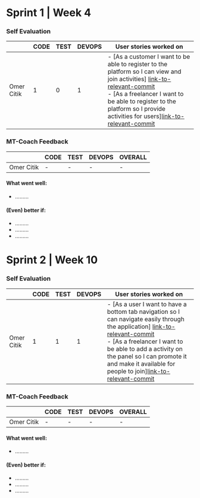 # Sprint 1 | Week 4

### Self Evaluation

|               | CODE    |TEST   |DEVOPS  | User stories worked on                           |
|---------------|---------|-------|--------|---------------------------------------------------|
| Omer Citik  |  1  |  0   |   1     |- [As a customer I want to be able to register to the platform so I can view and join activities]     [link-to-relevant-commit](https://gitlab.fdmci.hva.nl/project-se/2122/ivse1/IVSE1-FITEE/fiteesportsapp/-/commit/690b280536d08fcb7ef05f73b71f230fecf62c43) <br> - [As a freelancer I want to be able to register to the platform so I provide activities for users][link-to-relevant-commit](https://gitlab.fdmci.hva.nl/project-se/2122/ivse1/IVSE1-FITEE/fiteesportsapp/-/commit/690b280536d08fcb7ef05f73b71f230fecf62c43) |


### MT-Coach Feedback

|               | CODE |TEST | DEVOPS   |OVERALL   |
|---------------|------|-----|----------|--------------------|
| Omer Citik   |  -  | - |   -    | - |

#### What went well:
 - .........

#### (Even) better if:
- .........
- .........
- .........


# Sprint 2 | Week 10

### Self Evaluation

|               | CODE    |TEST   |DEVOPS  | User stories worked on                           |
|---------------|---------|-------|--------|---------------------------------------------------|
| Omer Citik  |  1  |  1   |   1     |- [As a user I want to have a bottom tab navigation so I can navigate easily through the application]     [link-to-relevant-commit](https://gitlab.fdmci.hva.nl/project-se/2122/ivse1/IVSE1-FITEE/fiteesportsapp/-/commit/6653bf9a50a8854893bcddf325f0a55e481a13fb) <br> - [As a freelancer I want to be able to add a activity on the panel so I can promote it and make it available for people to join][link-to-relevant-commit](https://gitlab.fdmci.hva.nl/project-se/2122/ivse1/IVSE1-FITEE/fiteesportsapp/-/commit/bdaf79f401848932c1362655701324f1752d0699) |


### MT-Coach Feedback

|               | CODE |TEST | DEVOPS   |OVERALL   |
|---------------|------|-----|----------|--------------------|
| Omer Citik   |  -  | - |   -    | - |

#### What went well:
 - .........

#### (Even) better if:
- .........
- .........
- .........

